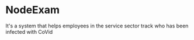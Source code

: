 # NodeExam
It's a system that helps employees in the service sector track who has been infected with CoVid
